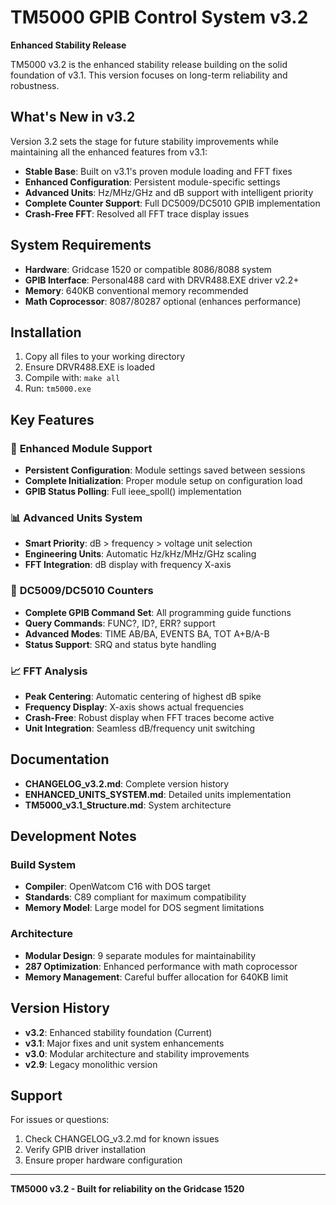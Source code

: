 # TM5000 GPIB Control System v3.2

**Enhanced Stability Release**

TM5000 v3.2 is the enhanced stability release building on the solid foundation of v3.1. This version focuses on long-term reliability and robustness.

## What's New in v3.2

Version 3.2 sets the stage for future stability improvements while maintaining all the enhanced features from v3.1:

- **Stable Base**: Built on v3.1's proven module loading and FFT fixes
- **Enhanced Configuration**: Persistent module-specific settings
- **Advanced Units**: Hz/MHz/GHz and dB support with intelligent priority
- **Complete Counter Support**: Full DC5009/DC5010 GPIB implementation
- **Crash-Free FFT**: Resolved all FFT trace display issues

## System Requirements

- **Hardware**: Gridcase 1520 or compatible 8086/8088 system
- **GPIB Interface**: Personal488 card with DRVR488.EXE driver v2.2+
- **Memory**: 640KB conventional memory recommended
- **Math Coprocessor**: 8087/80287 optional (enhances performance)

## Installation

1. Copy all files to your working directory
2. Ensure DRVR488.EXE is loaded
3. Compile with: `make all`
4. Run: `tm5000.exe`

## Key Features

### 🔧 **Enhanced Module Support**
- **Persistent Configuration**: Module settings saved between sessions
- **Complete Initialization**: Proper module setup on configuration load
- **GPIB Status Polling**: Full ieee_spoll() implementation

### 📊 **Advanced Units System**
- **Smart Priority**: dB > frequency > voltage unit selection
- **Engineering Units**: Automatic Hz/kHz/MHz/GHz scaling
- **FFT Integration**: dB display with frequency X-axis

### 🎯 **DC5009/DC5010 Counters**
- **Complete GPIB Command Set**: All programming guide functions
- **Query Commands**: FUNC?, ID?, ERR? support
- **Advanced Modes**: TIME AB/BA, EVENTS BA, TOT A+B/A-B
- **Status Support**: SRQ and status byte handling

### 📈 **FFT Analysis**
- **Peak Centering**: Automatic centering of highest dB spike
- **Frequency Display**: X-axis shows actual frequencies
- **Crash-Free**: Robust display when FFT traces become active
- **Unit Integration**: Seamless dB/frequency unit switching

## Documentation

- **CHANGELOG_v3.2.md**: Complete version history
- **ENHANCED_UNITS_SYSTEM.md**: Detailed units implementation
- **TM5000_v3.1_Structure.md**: System architecture

## Development Notes

### Build System
- **Compiler**: OpenWatcom C16 with DOS target
- **Standards**: C89 compliant for maximum compatibility
- **Memory Model**: Large model for DOS segment limitations

### Architecture
- **Modular Design**: 9 separate modules for maintainability
- **287 Optimization**: Enhanced performance with math coprocessor
- **Memory Management**: Careful buffer allocation for 640KB limit

## Version History

- **v3.2**: Enhanced stability foundation (Current)
- **v3.1**: Major fixes and unit system enhancements  
- **v3.0**: Modular architecture and stability improvements
- **v2.9**: Legacy monolithic version

## Support

For issues or questions:
1. Check CHANGELOG_v3.2.md for known issues
2. Verify GPIB driver installation
3. Ensure proper hardware configuration

---

**TM5000 v3.2 - Built for reliability on the Gridcase 1520**